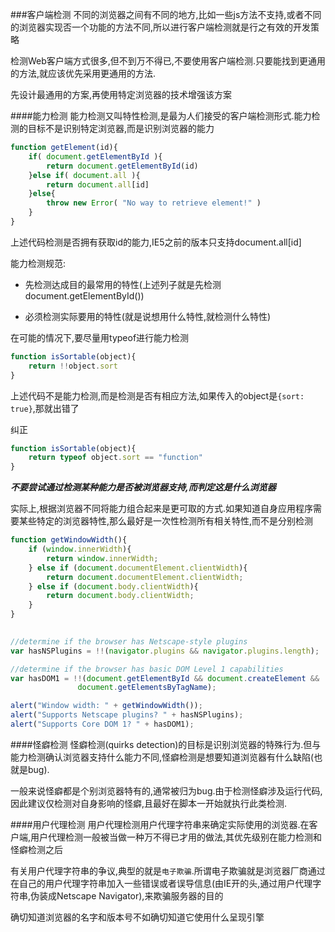 ###客户端检测
不同的浏览器之间有不同的地方,比如一些js方法不支持,或者不同的浏览器实现否一个功能的方法不同,所以进行客户端检测就是行之有效的开发策略

检测Web客户端方式很多,但不到万不得已,不要使用客户端检测.只要能找到更通用的方法,就应该优先采用更通用的方法.

先设计最通用的方案,再使用特定浏览器的技术增强该方案

####能力检测
能力检测又叫特性检测,是最为人们接受的客户端检测形式.能力检测的目标不是识别特定浏览器,而是识别浏览器的能力

```javascript
function getElement(id){
    if( document.getElementById ){
        return document.getElementById(id)
    }else if( document.all ){
        return document.all[id]
    }else{
        throw new Error( "No way to retrieve element!" )
    }
}
```

上述代码检测是否拥有获取id的能力,IE5之前的版本只支持document.all[id]

能力检测规范:

- 先检测达成目的最常用的特性(上述列子就是先检测document.getElementById())

- 必须检测实际要用的特性(就是说想用什么特性,就检测什么特性)

在可能的情况下,要尽量用typeof进行能力检测

```javascript
function isSortable(object){
    return !!object.sort
}
```

上述代码不是能力检测,而是检测是否有相应方法,如果传入的object是`{sort: true}`,那就出错了

纠正

```javascript
function isSortable(object){
    return typeof object.sort == "function"
}
```

**_不要尝试通过检测某种能力是否被浏览器支持,而判定这是什么浏览器_**

实际上,根据浏览器不同将能力组合起来是更可取的方式.如果知道自身应用程序需要某些特定的浏览器特性,那么最好是一次性检测所有相关特性,而不是分别检测

```javascript
function getWindowWidth(){
    if (window.innerWidth){
        return window.innerWidth;
    } else if (document.documentElement.clientWidth){
        return document.documentElement.clientWidth;
    } else if (document.body.clientWidth){
        return document.body.clientWidth;
    }
}

        
//determine if the browser has Netscape-style plugins
var hasNSPlugins = !!(navigator.plugins && navigator.plugins.length);

//determine if the browser has basic DOM Level 1 capabilities
var hasDOM1 = !!(document.getElementById && document.createElement && 
               document.getElementsByTagName);

alert("Window width: " + getWindowWidth());
alert("Supports Netscape plugins? " + hasNSPlugins);
alert("Supports Core DOM 1? " + hasDOM1);
```

####怪癖检测
怪癖检测(quirks detection)的目标是识别浏览器的特殊行为.但与能力检测确认浏览器支持什么能力不同,怪癖检测是想要知道浏览器有什么缺陷(也就是bug).

一般来说怪癖都是个别浏览器特有的,通常被归为bug.由于检测怪癖涉及运行代码,因此建议仅检测对自身影响的怪癖,且最好在脚本一开始就执行此类检测.


####用户代理检测
用户代理检测用户代理字符串来确定实际使用的浏览器.在客户端,用户代理检测一般被当做一种万不得已才用的做法,其优先级别在能力检测和怪癖检测之后

有关用户代理字符串的争议,典型的就是`电子欺骗`.所谓电子欺骗就是浏览器厂商通过在自己的用户代理字符串加入一些错误或者误导信息(由IE开的头,通过用户代理字符串,伪装成Netscape Navigator),来欺骗服务器的目的

确切知道浏览器的名字和版本号不如确切知道它使用什么呈现引擎